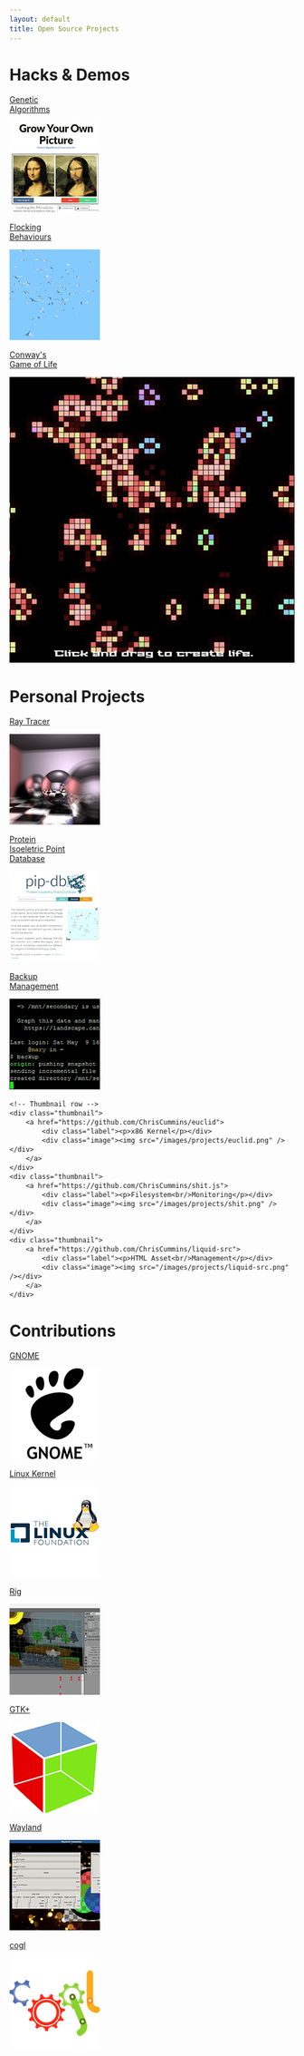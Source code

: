 ```yaml
---
layout: default
title: Open Source Projects
---
```


# Hacks & Demos

<div class="thumbnails">
    <!-- Thumbnail row -->
    <div class="thumbnail">
        <a href="/s/genetics/">
            <div class="label"><p>Genetic<br/>Algorithms</p></div>
            <div class="image"><img src="/images/projects/gyop.png" /></div>
        </a>
    </div>
    <div class="thumbnail">
        <a href="/s/boids/">
            <div class="label"><p>Flocking<br/>Behaviours</p></div>
            <div class="image"><img src="/images/projects/boids.png" /></div>
        </a>
    </div>
    <div class="thumbnail">
        <a href="/s/gol/">
            <div class="label"><p>Conway's<br/>Game of Life</p></div>
            <div class="image"><img src="/images/projects/gol.png" /></div>
        </a>
    </div>
</div>

# Personal Projects

<div class="thumbnails">
    <!-- Thumbnail row -->
    <div class="thumbnail">
        <a href="https://github.com/ChrisCummins/rt">
            <div class="label"><p>Ray Tracer</p></div>
            <div class="image"><img src="/images/projects/rt.jpg" /></div>
        </a>
    </div>
    <div class="thumbnail">
        <a href="https://github.com/ChrisCummins/pip-db">
            <div class="label"><p>Protein<br/>Isoeletric Point<br/>Database</p></div>
            <div class="image"><img src="/images/projects/pip-db.png" /></div>
        </a>
    </div>
    <div class="thumbnail">
        <a href="https://github.com/ChrisCummins/pip-db">
            <div class="label"><p>Backup<br/>Management</p></div>
            <div class="image"><img src="/images/projects/emu.png" /></div>
        </a>
    </div>

    <!-- Thumbnail row -->
    <div class="thumbnail">
        <a href="https://github.com/ChrisCummins/euclid">
            <div class="label"><p>x86 Kernel</p></div>
            <div class="image"><img src="/images/projects/euclid.png" /></div>
        </a>
    </div>
    <div class="thumbnail">
        <a href="https://github.com/ChrisCummins/shit.js">
            <div class="label"><p>Filesystem<br/>Monitoring</p></div>
            <div class="image"><img src="/images/projects/shit.png" /></div>
        </a>
    </div>
    <div class="thumbnail">
        <a href="https://github.com/ChrisCummins/liquid-src">
            <div class="label"><p>HTML Asset<br/>Management</p></div>
            <div class="image"><img src="/images/projects/liquid-src.png" /></div>
        </a>
    </div>

</div>

# Contributions

<div class="thumbnails">
    <!-- Thumbnail row -->
    <div class="thumbnail">
<!-- A desktop environment and application suite for Linux. My
contributions include multiple patches for a number of different
applications, such as the contact manager, control centre and photo
manager. -->
        <a href="http://www.gnome.org/">
            <div class="label"><p>GNOME</p></div>
            <div class="image"><img src="/images/projects/gnome.png" /></div>
        </a>
    </div>
    <div class="thumbnail">
<!-- The popular operating system kernel. I was fortunate enough to
get the opportunity to author a patch which enables improved debugging
in the ioctl subsystem. -->
        <a href="https://www.kernel.org/">
            <div class="label"><p>Linux Kernel</p></div>
            <div class="image"><img src="/images/projects/linux.png" /></div>
        </a>
    </div>
    <div class="thumbnail">
<!-- A unique 3D UI design tool, which enables the power of modern
GPUs in user interfaces. I developed a prototype of organic swarming
behaviours, modelling the flocking behaviour and movements of birds in
flight. -->
        <a href="http://roblog.sixbynine.org/2012/10/rig-1-ui-designer-engine.html">
            <div class="label"><p>Rig</p></div>
            <div class="image"><img src="/images/projects/rig.png" /></div>
        </a>
    </div>
    <!-- Thumbnail row -->
    <div class="thumbnail">
      <a href="http://www.gtk.org/">
            <div class="label"><p>GTK+</p></div>
            <div class="image"><img src="/images/projects/gtk.png" /></div>
        </a>
    </div>
    <div class="thumbnail">
<!-- I have developed Wayland-enabling features for the GTK+, Cogl and
Clutter libraries, including implementing animated cursors and client
side decorations. -->
      <a href="http://wayland.freedesktop.org/">
            <div class="label"><p>Wayland</p></div>
            <div class="image"><img src="/images/projects/wayland.png" /></div>
        </a>
    </div>
    <div class="thumbnail">
      <a href="http://www.cogl3d.org/">
            <div class="label"><p>cogl</p></div>
            <div class="image"><img src="/images/projects/cogl.png" /></div>
        </a>
    </div>
</div>
